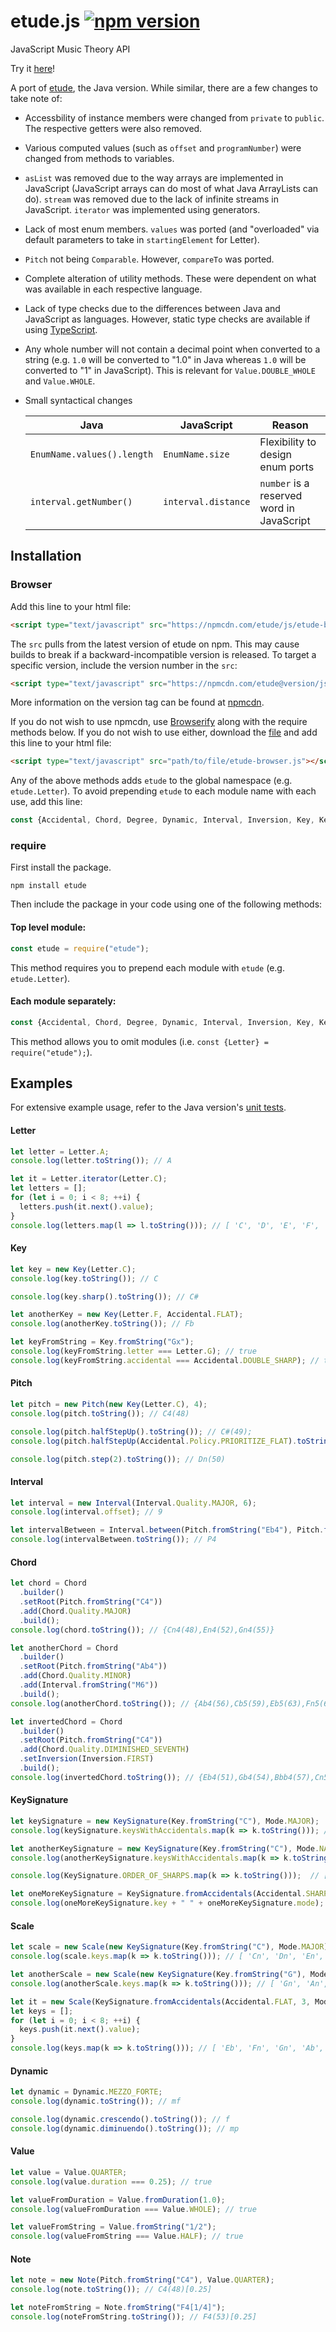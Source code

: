 # etude.js [![npm version](https://badge.fury.io/js/etude.svg)](https://badge.fury.io/js/etude)
JavaScript Music Theory API

Try it [here](https://tonicdev.com/npm/etude)!

A port of [etude](https://github.com/andrewthehan/etude), the Java version. While similar, there are a few changes to take note of:
- Accessbility of instance members were changed from `private` to `public`. The respective getters were also removed.
- Various computed values (such as `offset` and `programNumber`) were changed from methods to variables.
- `asList` was removed due to the way arrays are implemented in JavaScript (JavaScript arrays can do most of what Java ArrayLists can do). `stream` was removed due to the lack of infinite streams in JavaScript. `iterator` was implemented using generators.
- Lack of most enum members. `values` was ported (and "overloaded" via default parameters to take in `startingElement` for Letter).
- `Pitch` not being `Comparable`. However, `compareTo` was ported.
- Complete alteration of utility methods. These were dependent on what was available in each respective language.
- Lack of type checks due to the differences between Java and JavaScript as languages. However, static type checks are available if using [TypeScript](https://www.typescriptlang.org/).
- Any whole number will not contain a decimal point when converted to a string (e.g. `1.0` will be converted to "1.0" in Java whereas `1.0` will be converted to "1" in JavaScript). This is relevant for `Value.DOUBLE_WHOLE` and `Value.WHOLE`.
- Small syntactical changes

  | Java                        | JavaScript         | Reason                                    |
  |-----------------------------|--------------------|-------------------------------------------|
  | `EnumName.values().length`  | `EnumName.size`    | Flexibility to design enum ports          |
  | `interval.getNumber()`      | `interval.distance`| `number` is a reserved word in JavaScript |

## Installation
### Browser
Add this line to your html file:
```html
<script type="text/javascript" src="https://npmcdn.com/etude/js/etude-browser.js"></script>
```
The `src` pulls from the latest version of etude on npm. This may cause builds to break if a backward-incompatible version is released. To target a specific version, include the version number in the `src`:
```html
<script type="text/javascript" src="https://npmcdn.com/etude@version/js/etude-browser.js"></script>
```
More information on the version tag can be found at [npmcdn](https://npmcdn.com/).

If you do not wish to use npmcdn, use [Browserify](http://browserify.org/) along with the require methods below. If you do not wish to use either, download the [file](https://raw.githubusercontent.com/andrewthehan/etude.js/master/js/etude-browser.js) and add this line to your html file:
```html
<script type="text/javascript" src="path/to/file/etude-browser.js"></script>
```
Any of the above methods adds `etude` to the global namespace (e.g. `etude.Letter`). To avoid prepending `etude` to each module name with each use, add this line:
```javascript
const {Accidental, Chord, Degree, Dynamic, Interval, Inversion, Key, KeySignature, Letter, Mode, MusicConstants, Note, Pitch, Scale, Value} = etude;
```

### require
First install the package.
```
npm install etude
```
Then include the package in your code using one of the following methods:
#### Top level module:
```javascript
const etude = require("etude");
```
This method requires you to prepend each module with `etude` (e.g. `etude.Letter`).

#### Each module separately:
```javascript
const {Accidental, Chord, Degree, Dynamic, Interval, Inversion, Key, KeySignature, Letter, Mode, MusicConstants, Note, Pitch, Scale, Value} = require("etude");
```
This method allows you to omit modules (i.e. `const {Letter} = require("etude");`).

## Examples
For extensive example usage, refer to the Java version's [unit tests](https://github.com/andrewthehan/etude/tree/master/src/test/java/tests).

#### Letter
```javascript
let letter = Letter.A;
console.log(letter.toString()); // A

let it = Letter.iterator(Letter.C);
let letters = [];
for (let i = 0; i < 8; ++i) {
  letters.push(it.next().value);
}
console.log(letters.map(l => l.toString())); // [ 'C', 'D', 'E', 'F', 'G', 'A', 'B', 'C' ]
```

#### Key
```javascript
let key = new Key(Letter.C);
console.log(key.toString()); // C

console.log(key.sharp().toString()); // C#

let anotherKey = new Key(Letter.F, Accidental.FLAT);
console.log(anotherKey.toString()); // Fb

let keyFromString = Key.fromString("Gx");
console.log(keyFromString.letter === Letter.G); // true
console.log(keyFromString.accidental === Accidental.DOUBLE_SHARP); // true
```

#### Pitch
```javascript
let pitch = new Pitch(new Key(Letter.C), 4);
console.log(pitch.toString()); // C4(48)

console.log(pitch.halfStepUp().toString()); // C#(49);
console.log(pitch.halfStepUp(Accidental.Policy.PRIORITIZE_FLAT).toString()); // Db(49)

console.log(pitch.step(2).toString()); // Dn(50)
```

#### Interval
```javascript
let interval = new Interval(Interval.Quality.MAJOR, 6);
console.log(interval.offset); // 9

let intervalBetween = Interval.between(Pitch.fromString("Eb4"), Pitch.fromString("Ab4"));
console.log(intervalBetween.toString()); // P4
```

#### Chord
```javascript
let chord = Chord
  .builder()
  .setRoot(Pitch.fromString("C4"))
  .add(Chord.Quality.MAJOR)
  .build();
console.log(chord.toString()); // {Cn4(48),En4(52),Gn4(55)}

let anotherChord = Chord
  .builder()
  .setRoot(Pitch.fromString("Ab4"))
  .add(Chord.Quality.MINOR)
  .add(Interval.fromString("M6"))
  .build();
console.log(anotherChord.toString()); // {Ab4(56),Cb5(59),Eb5(63),Fn5(65)}

let invertedChord = Chord
  .builder()
  .setRoot(Pitch.fromString("C4"))
  .add(Chord.Quality.DIMINISHED_SEVENTH)
  .setInversion(Inversion.FIRST)
  .build();
console.log(invertedChord.toString()); // {Eb4(51),Gb4(54),Bbb4(57),Cn5(60)}
```

#### KeySignature
```javascript
let keySignature = new KeySignature(Key.fromString("C"), Mode.MAJOR);
console.log(keySignature.keysWithAccidentals.map(k => k.toString())); // []

let anotherKeySignature = new KeySignature(Key.fromString("C"), Mode.NATURAL_MINOR);
console.log(anotherKeySignature.keysWithAccidentals.map(k => k.toString())); // [ 'Bb', 'Eb', 'Ab' ]

console.log(KeySignature.ORDER_OF_SHARPS.map(k => k.toString()));  // [ 'F', 'C', 'G', 'D', 'A', 'E', 'B' ]

let oneMoreKeySignature = KeySignature.fromAccidentals(Accidental.SHARP, 3, Mode.MAJOR);
console.log(oneMoreKeySignature.key + " " + oneMoreKeySignature.mode); // A MAJOR
```

#### Scale
```javascript
let scale = new Scale(new KeySignature(Key.fromString("C"), Mode.MAJOR));
console.log(scale.keys.map(k => k.toString())); // [ 'Cn', 'Dn', 'En', 'Fn', 'Gn', 'An', 'Bn' ]

let anotherScale = new Scale(new KeySignature(Key.fromString("G"), Mode.HARMONIC_MINOR));
console.log(anotherScale.keys.map(k => k.toString())); // [ 'Gn', 'An', 'Bb', 'Cn', 'Dn', 'Eb', 'F#' ]

let it = new Scale(KeySignature.fromAccidentals(Accidental.FLAT, 3, Mode.MAJOR)).iterator();
let keys = [];
for (let i = 0; i < 8; ++i) {
  keys.push(it.next().value);
}
console.log(keys.map(k => k.toString())); // [ 'Eb', 'Fn', 'Gn', 'Ab', 'Bb', 'Cn', 'Dn', 'Eb' ]
```

#### Dynamic
```javascript
let dynamic = Dynamic.MEZZO_FORTE;
console.log(dynamic.toString()); // mf

console.log(dynamic.crescendo().toString()); // f
console.log(dynamic.diminuendo().toString()); // mp
```

#### Value
```javascript
let value = Value.QUARTER;
console.log(value.duration === 0.25); // true

let valueFromDuration = Value.fromDuration(1.0);
console.log(valueFromDuration === Value.WHOLE); // true

let valueFromString = Value.fromString("1/2");
console.log(valueFromString === Value.HALF); // true
```

#### Note
```javascript
let note = new Note(Pitch.fromString("C4"), Value.QUARTER);
console.log(note.toString()); // C4(48)[0.25]

let noteFromString = Note.fromString("F4[1/4]");
console.log(noteFromString.toString()); // F4(53)[0.25]
```